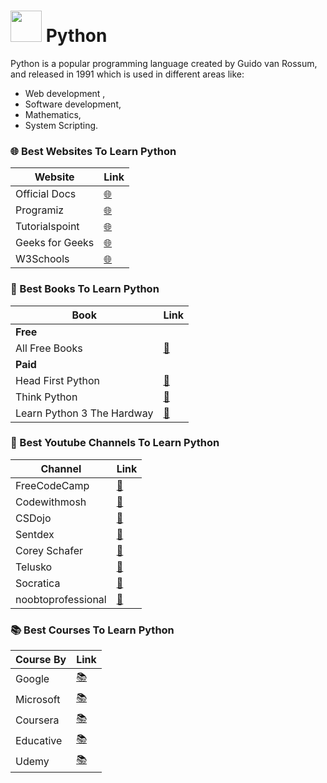 # <img src="https://cdn.jsdelivr.net/gh/devicons/devicon/icons/python/python-original.svg" width="50" /> Python

Python is a popular programming language created by Guido van Rossum, and released in 1991 which is used in different areas like:

- Web development ,
- Software development,
- Mathematics,
- System Scripting.

### 🌐 Best Websites To Learn Python

| Website | Link |
| ------- | ---- |
| Official Docs | [🌐](https://docs.python.org) |
| Programiz | [🌐](https://www.programiz.com/python-programming) |
| Tutorialspoint | [🌐](https://www.programiz.com/python-programming) |
| Geeks for Geeks | [🌐](https://www.geeksforgeeks.org/python-programming-language) |
| W3Schools | [🌐](https://www.w3schools.com/python) |

### 📖 Best Books To Learn Python

| Book | Link |
| ----- | ---- |
| **Free** |
| All Free Books | [🎒](https://ebookfoundation.github.io/free-programming-books/books/free-programming-books-langs.html#python) |
| **Paid** |
| Head First Python | [📖](https://www.amazon.in/dp/B01N0GU0OC/) |
| Think Python | [📖](https://www.amazon.in/Think-Python-Like-Computer-Scientist/dp/9352134753) |
| Learn Python 3 The Hardway | [📖](https://www.amazon.in/dp/B07378P8W6/) |

### 🎥 Best Youtube Channels To Learn Python

| Channel | Link |
| ------- | ---- |
| FreeCodeCamp | [🎥](https://www.youtube.com/watch?v=rfscVS0vtbw) |
| Codewithmosh | [🎥](https://www.youtube.com/watch?v=_uQrJ0TkZlc&list=PLTjRvDozrdlxj5wgH4qkvwSOdHLOCx10f) |
| CSDojo | [🎥](https://www.youtube.com/playlist?list=PLBZBJbE_rGRWeh5mIBhD-hhDwSEDxogDg) |
| Sentdex | [🎥](https://www.youtube.com/playlist?list=PLQVvvaa0QuDeAams7fkdcwOGBpGdHpXln) |
| Corey Schafer | [🎥](https://www.youtube.com/playlist?list=PL-osiE80TeTt2d9bfVyTiXJA-UTHn6WwU) |
| Telusko | [🎥](https://www.youtube.com/playlist?list=PLsyeobzWxl7poL9JTVyndKe62ieoN-MZ3) |
| Socratica | [🎥](https://www.youtube.com/playlist?list=PLi01XoE8jYohWFPpC17Z-wWhPOSuh8Er-) |
| noobtoprofessional | [🎥](https://www.youtube.com/watch?v=c15ZvFsC9Hw&list=PLei96ZX_m9sW2Ih2W_MVi0kMscY3CfCpG) |


### 📚 Best Courses To Learn Python

| Course By | Link |
| ---------- | ---- |
| Google | [📚](https://developers.google.com/edu/python) |
| Microsoft | [📚](https://docs.microsoft.com/en-us/learn/modules/intro-to-python) |
| Coursera | [📚](https://www.coursera.org/specializations/python) |
| Educative | [📚](https://www.educative.io/courses/learn-python-3-from-scratch) |
| Udemy | [📚](https://www.udemy.com/course/complete-python-bootcamp/) |
